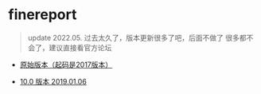
# finereport

> update 2022.05. 过去太久了，版本更新很多了吧，后面不做了 很多都不会了，建议直接看官方论坛

-  [原始版本（起码是2017版本）](http://blog.csdn.net/qq_30009669/article/details/54710492#reply)


- [10.0 版本 2019.01.06](https://www.hexianwei.com/2021/06/13/FineReport_%E6%95%B0%E6%8D%AE%E5%86%B3%E7%AD%96%E7%B3%BB%E7%BB%9F/)
